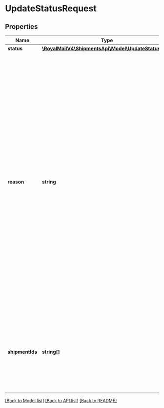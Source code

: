 # UpdateStatusRequest

## Properties
Name | Type | Description | Notes
------------ | ------------- | ------------- | -------------
**status** | [**\RoyalMailV4\ShipmentsApi\Model\UpdateStatusType**](UpdateStatusType.md) |  | 
**reason** | **string** | Reason &lt;br /&gt;The reason for this status update. &lt;br /&gt;             &lt;br /&gt;If the status you are updating to is &#x27;Hold&#x27; the reason is required and must be one of the following values: &lt;br /&gt;**Awaiting Dispatch** &lt;br /&gt;**Awaiting Payment** &lt;br /&gt;**Awaiting Stock** &lt;br /&gt;**Awaiting Customer Response** &lt;br /&gt;**Held for Shipping Day** &lt;br /&gt;**Weight Consolidation** &lt;br /&gt;**Warehouse Processing** &lt;br /&gt;             &lt;br /&gt;If the status you are updating to is &#x27;Cancel&#x27;, the reason is required and must be one of the following values: &lt;br /&gt;**Order Cancelled** &lt;br /&gt;**Packed in Error** &lt;br /&gt;**Repacked** | [optional] 
**shipmentIds** | **string[]** | Shipment Ids &lt;br /&gt;The shipments to apply the change to. &lt;br /&gt;There must be at least 1 shipment and a maximum of 99. &lt;br /&gt;             &lt;br /&gt;The Shipment Id may be an id or a tracking/barcode number. | 

[[Back to Model list]](../../README.md#documentation-for-models) [[Back to API list]](../../README.md#documentation-for-api-endpoints) [[Back to README]](../../README.md)

